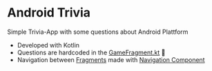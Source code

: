 # Android Trivia

Simple Trivia-App with some questions about Android Plattform

- Developed with Kotlin
- Questions are hardcoded in the [GameFragment.kt](https://github.com/YanBull/Android-Trivia/blob/master/app/src/main/java/com/example/android/navigation/GameFragment.kt) 🤡 
- Navigation between [Fragments](https://developer.android.com/guide/fragments) made with [Navigation Component](https://developer.android.com/guide/navigation/navigation-getting-started)
